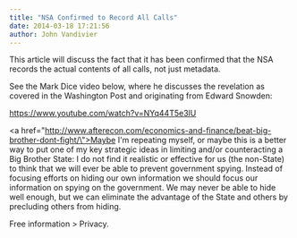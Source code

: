 ```yaml
---
title: "NSA Confirmed to Record All Calls"
date: 2014-03-18 17:21:56
author: John Vandivier
---
```




This article will discuss the fact that it has been confirmed that the NSA records the actual contents of all calls, not just metadata.

See the Mark Dice video below, where he discusses the revelation as covered in the Washington Post and originating from Edward Snowden:

https://www.youtube.com/watch?v=NYq44T5e3lU

<a href=\"http://www.afterecon.com/economics-and-finance/beat-big-brother-dont-fight/\">Maybe I'm repeating myself</a>, or maybe this is a better way to put one of my key strategic ideas in limiting and/or counteracting a Big Brother State: I do not find it realistic or effective for us (the non-State) to think that we will ever be able to prevent government spying. Instead of focusing efforts on hiding our own information we should focus our information on spying on the government. We may never be able to hide well enough, but we can eliminate the advantage of the State and others by precluding others from hiding.

Free information &gt; Privacy.